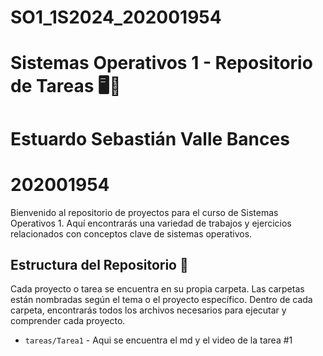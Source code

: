 # SO1_1S2024_202001954
# Sistemas Operativos 1 - Repositorio de Tareas 🖥️💾
# Estuardo Sebastián Valle Bances 
# 202001954
Bienvenido al repositorio de proyectos para el curso de Sistemas Operativos 1. Aquí encontrarás una variedad de trabajos y ejercicios relacionados con conceptos clave de sistemas operativos.

## Estructura del Repositorio 📁

Cada proyecto o tarea se encuentra en su propia carpeta. Las carpetas están nombradas según el tema o el proyecto específico. Dentro de cada carpeta, encontrarás todos los archivos necesarios para ejecutar y comprender cada proyecto.

- `tareas/Tarea1` - Aqui se encuentra el md y el video de la tarea #1



